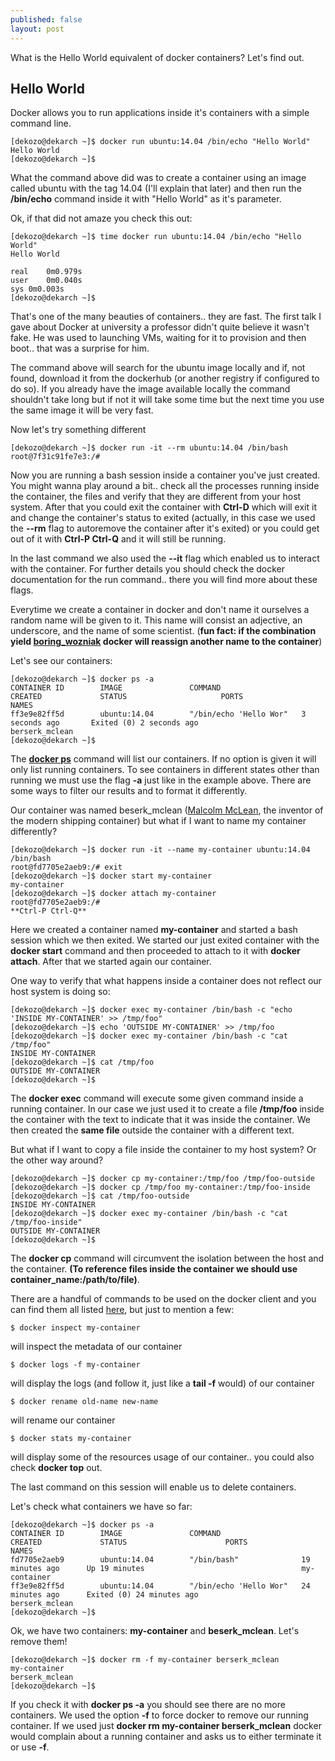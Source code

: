 ```yaml
---
published: false
layout: post
---
```




What is the Hello World equivalent of docker containers? Let's find out.

## Hello World

Docker allows you to run applications inside it's containers with a simple command line. 

	[dekozo@dekarch ~]$ docker run ubuntu:14.04 /bin/echo "Hello World"
	Hello World
	[dekozo@dekarch ~]$ 

What the command above did was to create a container using an image called ubuntu with the tag 14.04 (I'll explain that later) and then run the __/bin/echo__ command inside it with "Hello World" as it's parameter.

Ok, if that did not amaze you check this out:

	[dekozo@dekarch ~]$ time docker run ubuntu:14.04 /bin/echo "Hello World"
	Hello World

	real	0m0.979s
	user	0m0.040s
	sys	0m0.003s
	[dekozo@dekarch ~]$ 
    
That's one of the many beauties of containers.. they are fast. The first talk I gave about Docker at university a professor didn't quite believe it wasn't fake. He was used to launching VMs, waiting for it to provision and then boot.. that was a surprise for him.

The command above will search for the ubuntu image locally and if, not found, download it from the dockerhub (or another registry if configured to do so). If you already have the image available locally the command shouldn't take long but if not it will take some time but the next time you use the same image it will be very fast.

Now let's try something different

	[dekozo@dekarch ~]$ docker run -it --rm ubuntu:14.04 /bin/bash
	root@7f31c91fe7e3:/# 

Now you are running a bash session inside a container you've just created. You might wanna play around a bit.. check all the processes running inside the container, the files and verify that they are different from your host system.
After that you could exit the container with **Ctrl-D** which will exit it and change the container's status to exited (actually, in this case we used the **__--rm__** flag to autoremove the container after it's exited) or you could get out of it with **Ctrl-P Ctrl-Q** and it will still be running. 

In the last command we also used the **__--it__** flag which enabled us to interact with the container. For further details you should check the docker documentation for the run command.. there you will find more about these flags.

Everytime we create a container in docker and don't name it ourselves a random name will be given to it. This name will consist an adjective, an underscore, and the name of some scientist. (__fun fact: if the combination yield [boring_wozniak](https://github.com/docker/docker/blob/master/pkg/namesgenerator/names-generator.go) docker will reassign another name to the container__)

Let's see our containers:

	[dekozo@dekarch ~]$ docker ps -a
	CONTAINER ID        IMAGE               COMMAND                  CREATED             STATUS                     PORTS               NAMES
	ff3e9e82ff5d        ubuntu:14.04        "/bin/echo 'Hello Wor"   3 seconds ago       Exited (0) 2 seconds ago                       berserk_mclean
	[dekozo@dekarch ~]$ 
    
 The **[docker ps](https://docs.docker.com/engine/reference/commandline/ps/)** command will list our containers. If no option is given it will only list running containers. To see containers in different states other than running we must use the flag __-a__ just like in the example above. There are some ways to filter our results and to format it differently.

Our container was named beserk_mclean ([Malcolm McLean](https://en.wikipedia.org/wiki/Malcom_McLean), the inventor of the modern shipping container) but what if I want to name my container differently?

	[dekozo@dekarch ~]$ docker run -it --name my-container ubuntu:14.04 /bin/bash
	root@fd7705e2aeb9:/# exit
	[dekozo@dekarch ~]$ docker start my-container 
	my-container
	[dekozo@dekarch ~]$ docker attach my-container 
	root@fd7705e2aeb9:/# 
    **Ctrl-P Ctrl-Q**

Here we created a container named __my-container__ and started a bash session which we then exited. 
We started our just exited container with the **docker start** command and then proceeded to attach to it with **docker attach**.
After that we started again our container.

One way to verify that what happens inside a container does not reflect our host system is doing so:

	[dekozo@dekarch ~]$ docker exec my-container /bin/bash -c "echo 'INSIDE MY-CONTAINER' >> /tmp/foo"
	[dekozo@dekarch ~]$ echo 'OUTSIDE MY-CONTAINER' >> /tmp/foo
	[dekozo@dekarch ~]$ docker exec my-container /bin/bash -c "cat /tmp/foo"
	INSIDE MY-CONTAINER
	[dekozo@dekarch ~]$ cat /tmp/foo
	OUTSIDE MY-CONTAINER
	[dekozo@dekarch ~]$ 
    
The **docker exec** command will execute some given command inside a running container. In our case we just used it to create a file __/tmp/foo__ inside the container with the text to indicate that it was inside the container. We then created the __same file__ outside the container with a different text.

But what if I want to copy a file inside the container to my host system? Or the other way around?

	[dekozo@dekarch ~]$ docker cp my-container:/tmp/foo /tmp/foo-outside
	[dekozo@dekarch ~]$ docker cp /tmp/foo my-container:/tmp/foo-inside
	[dekozo@dekarch ~]$ cat /tmp/foo-outside 
	INSIDE MY-CONTAINER
	[dekozo@dekarch ~]$ docker exec my-container /bin/bash -c "cat /tmp/foo-inside"
	OUTSIDE MY-CONTAINER
	[dekozo@dekarch ~]$
    
The **docker cp** command will circumvent the isolation between the host and the container. **(To reference files inside the container we should use container_name:/path/to/file)**.

There are a handful of commands to be used on the docker client and you can find them all listed [here](https://docs.docker.com/engine/reference/commandline/), but just to mention a few:

	$ docker inspect my-container
    
will inspect the metadata of our container

	$ docker logs -f my-container

will display the logs (and follow it, just like a __tail -f__ would) of our container

	$ docker rename old-name new-name 
    
will rename our container

	$ docker stats my-container
    
will display some of the resources usage of our container.. you could also check **docker top** out.

The last command on this session will enable us to delete containers. 

Let's check what containers we have so far:

	[dekozo@dekarch ~]$ docker ps -a
	CONTAINER ID        IMAGE               COMMAND                  CREATED             STATUS                      PORTS               NAMES
	fd7705e2aeb9        ubuntu:14.04        "/bin/bash"              19 minutes ago      Up 19 minutes                                   my-container
	ff3e9e82ff5d        ubuntu:14.04        "/bin/echo 'Hello Wor"   24 minutes ago      Exited (0) 24 minutes ago                       berserk_mclean
	[dekozo@dekarch ~]$
    
Ok, we have two containers: __my-container__ and __beserk_mclean__. Let's remove them!

	[dekozo@dekarch ~]$ docker rm -f my-container berserk_mclean 
	my-container
	berserk_mclean
	[dekozo@dekarch ~]$ 


If you check it with  **docker ps -a** you should see there are no more containers. We used the option __-f__ to force docker to remove our running container. If we used just **docker rm my-container berserk_mclean** docker would complain about a running container and asks us to either terminate it or use __-f__.
